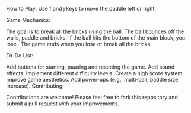 How to Play:
Use f and j keys to move the paddle left or right.

Game Mechanics:

The goal is to break all the bricks using the ball.
The ball bounces off the walls, paddle and bricks.
If the ball hits the bottom of the main block, you lose .
The game ends when you lose or break all the bricks.

To-Do List:

Add buttons for starting, pausing and resetting the game.
Add sound effects.
Implement different difficulty levels.
Create a high score system.
Improve game aesthetics.
Add power-ups (e.g., multi-ball, paddle size increase).
Contributing:

Contributions are welcome! Please feel free to fork this repository and submit a pull request with your improvements.
